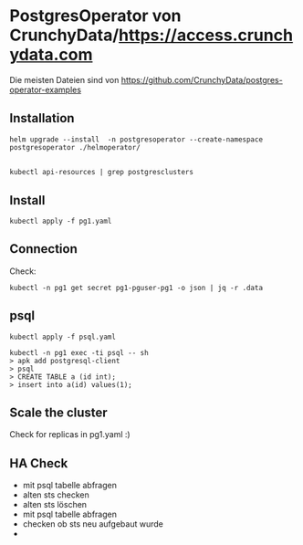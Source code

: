 # PostgresOperator von CrunchyData/https://access.crunchydata.com

Die meisten Dateien sind von https://github.com/CrunchyData/postgres-operator-examples


## Installation

~~~
helm upgrade --install  -n postgresoperator --create-namespace postgresoperator ./helmoperator/
~~~

## 

~~~
kubectl api-resources | grep postgresclusters
~~~

## Install

~~~
kubectl apply -f pg1.yaml
~~~


## Connection

Check:

~~~
kubectl -n pg1 get secret pg1-pguser-pg1 -o json | jq -r .data
~~~

##  psql

~~~
kubectl apply -f psql.yaml
~~~

~~~
kubectl -n pg1 exec -ti psql -- sh 
> apk add postgresql-client
> psql
> CREATE TABLE a (id int);
> insert into a(id) values(1);
~~~

## Scale the cluster

Check for replicas in pg1.yaml :)


## HA Check

* mit psql tabelle abfragen
* alten sts checken
* alten sts löschen
* mit psql tabelle abfragen
* checken ob sts neu aufgebaut wurde
* 


